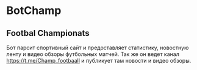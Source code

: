 # BotChamp
## Footbal Championats
Бот парсит спортивный сайт и предоставляет статистику, новостную ленту и видео обзоры футбольных матчей. 
Так же он ведет канал https://t.me/Champ_footbaall и публикует там новости и видео обзоры.
